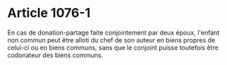 # Article 1076-1

En cas de donation-partage faite conjointement par deux époux, l'enfant non commun peut être alloti du chef de son auteur en biens propres de celui-ci ou en biens communs, sans que le conjoint puisse toutefois être codonateur des biens communs.
